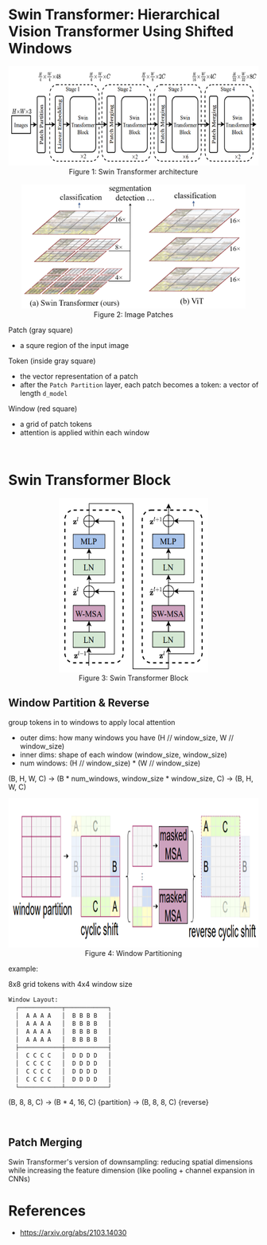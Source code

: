 # Swin Transformer: Hierarchical Vision Transformer Using Shifted Windows

<div align="center">

  <img alt="Swin Transformer" src="./assets/swin_architecture.png" width=800 height=200/>
  <br/>
  <figcaption>Figure 1: Swin Transformer architecture</figcaption>

</div>

</br>

<div align="center">

  <img alt="Image Patches" src="./assets/image_patches.png" width=450 height=250/>
  <br/>
  <figcaption>Figure 2: Image Patches</figcaption>

</div>

Patch (gray square)
- a squre region of the input image

Token (inside gray square)
- the vector representation of a patch
- after the `Patch Partition` layer, each patch becomes a token: a vector of length `d_model`

Window (red square)
- a grid of patch tokens
- attention is applied within each window


</br>

# Swin Transformer Block

<div align="center">

  <img alt="Swin Transformer Block" src="./assets/swin_transformer_block.png" width=300 height=350/>
  <br/>
  <figcaption>Figure 3: Swin Transformer Block</figcaption>

</div>



## Window Partition & Reverse

group tokens in to windows to apply local attention

- outer dims: how many windows you have (H // window_size, W // window_size)
- inner dims: shape of each window (window_size, window_size)
- num windows: (H // window_size) * (W // window_size)


(B, H, W, C) -> (B * num_windows, window_size * window_size, C) -> (B, H, W, C)


<div align="center">

  <img alt="Window Partitioning" src="./assets/window_partitioning.png" width=800 height=300/>
  <br/>
  <figcaption>Figure 4: Window Partitioning</figcaption>

</div>

example:

8x8 grid tokens with 4x4 window size
```
Window Layout:
  ┌────────────┬────────────┐
  │  A A A A   │  B B B B   │
  │  A A A A   │  B B B B   │
  │  A A A A   │  B B B B   │
  │  A A A A   │  B B B B   │
  ├────────────┼────────────┤
  │  C C C C   │  D D D D   │
  │  C C C C   │  D D D D   │
  │  C C C C   │  D D D D   │
  │  C C C C   │  D D D D   │
  └────────────┴────────────┘
```

(B, 8, 8, C) -> (B * 4, 16, C) {partition} -> (B, 8, 8, C) {reverse}

</br>

## Patch Merging
Swin Transformer's version of downsampling: reducing spatial dimensions while increasing the feature dimension (like pooling + channel expansion in CNNs)

# References

- https://arxiv.org/abs/2103.14030
